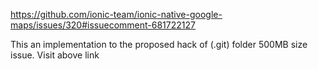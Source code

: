 
https://github.com/ionic-team/ionic-native-google-maps/issues/320#issuecomment-681722127

This an implementation to the proposed hack of (.git) folder 500MB size issue.
Visit above link